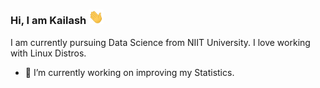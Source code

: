 ### Hi, I am Kailash <img src="https://github.com/KailashKS/KailashKS/blob/main/hand_wave.gif" width="24px"/>

I am currently pursuing Data Science from NIIT University. I love working with Linux Distros.
  
  - 🔭 I’m currently working on improving my Statistics.
 
<!--
**KailashKS/KailashKS** is a ✨ _special_ ✨ repository because its `README.md` (this file) appears on your GitHub profile.

Here are some ideas to get you started:

- 🔭 I’m currently working on ...
- 🌱 I’m currently learning ...
- 👯 I’m looking to collaborate on ...
- 🤔 I’m looking for help with ...
- 💬 Ask me about ...
- 📫 How to reach me: ...
- 😄 Pronouns: ...
- ⚡ Fun fact: ...
-->
